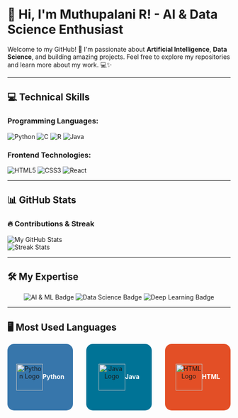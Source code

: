 # 👋 Hi, I'm Muthupalani R! - AI & Data Science Enthusiast

Welcome to my GitHub! 🚀 I'm passionate about **Artificial Intelligence**, **Data Science**, and building amazing projects. Feel free to explore my repositories and learn more about my work. 💻✨

---

## 💻 Technical Skills

### **Programming Languages:**

![Python](https://img.shields.io/badge/Python-%233776AB?style=flat-square&logo=python&logoColor=white)
![C](https://img.shields.io/badge/C-%2300599C?style=flat-square&logo=c&logoColor=white)
![R](https://img.shields.io/badge/R-%23276DC3?style=flat-square&logo=r&logoColor=white)
![Java](https://img.shields.io/badge/Java-%2300736B?style=flat-square&logo=java&logoColor=white)

### **Frontend Technologies:**

![HTML5](https://img.shields.io/badge/HTML5-%23E34F26?style=flat-square&logo=html5&logoColor=white)
![CSS3](https://img.shields.io/badge/CSS3-%231572B6?style=flat-square&logo=css3&logoColor=white)
![React](https://img.shields.io/badge/React-%2361DAFB?style=flat-square&logo=react&logoColor=white)

---

## 📊 GitHub Stats

### 🔥 Contributions & Streak

![My GitHub Stats](https://github-readme-stats.vercel.app/api?username=Muthupalani&show_icons=true&theme=radical&hide_border=true)  
![Streak Stats](https://github-readme-streak-stats.herokuapp.com/?user=Muthupalani&theme=radical&hide_border=true)

---

## 🛠️ My Expertise
<p align="center">
  <img src="https://img.shields.io/badge/AI%20%26%20Machine%20Learning-%23FFB6C1?style=flat-square" alt="AI & ML Badge">
  <img src="https://img.shields.io/badge/Data%20Science-%23FFD700?style=flat-square" alt="Data Science Badge">
  <img src="https://img.shields.io/badge/Deep%20Learning-%23FF4500?style=flat-square" alt="Deep Learning Badge">
</p>

---

## 🖥️ Most Used Languages 

<div align="center" style="display: flex; justify-content: center; align-items: center; gap: 30px;">

  <!-- Python Box with Hover Animation -->
  <div style="width: 150px; height: 150px; background-color: #3776AB; display: flex; justify-content: center; align-items: center; border-radius: 15px; transition: transform 0.3s, background-color 0.3s; cursor: pointer;">
    <img src="https://cdn.jsdelivr.net/gh/devicons/devicon/icons/python/python-original.svg" alt="Python Logo" style="width: 60px; height: 60px; transition: transform 0.3s;">
    <p style="color: white; margin-top: 10px; font-weight: bold; text-align: center;">Python</p>
  </div>

  <!-- Java Box with Hover Animation -->
  <div style="width: 150px; height: 150px; background-color: #007396; display: flex; justify-content: center; align-items: center; border-radius: 15px; transition: transform 0.3s, background-color 0.3s; cursor: pointer;">
    <img src="https://cdn.jsdelivr.net/gh/devicons/devicon/icons/java/java-original.svg" alt="Java Logo" style="width: 60px; height: 60px; transition: transform 0.3s;">
    <p style="color: white; margin-top: 10px; font-weight: bold; text-align: center;">Java</p>
  </div>

  <!-- HTML Box with Hover Animation -->
  <div style="width: 150px; height: 150px; background-color: #E34F26; display: flex; justify-content: center; align-items: center; border-radius: 15px; transition: transform 0.3s, background-color 0.3s; cursor: pointer;">
    <img src="https://cdn.jsdelivr.net/gh/devicons/devicon/icons/html5/html5-original.svg" alt="HTML Logo" style="width: 60px; height: 60px; transition: transform 0.3s;">
    <p style="color: white; margin-top: 10px; font-weight: bold; text-align: center;">HTML</p>
  </div>


